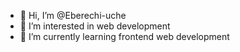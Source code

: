 - 👋 Hi, I’m @Eberechi-uche
- 👀 I’m interested in web development
- 🌱 I’m currently learning frontend web development

<!---
Eberechi-uche/Eberechi-uche is a ✨ special ✨ repository because its `README.md` (this file) appears on your GitHub profile.
You can click the Preview link to take a look at your changes.
--->
